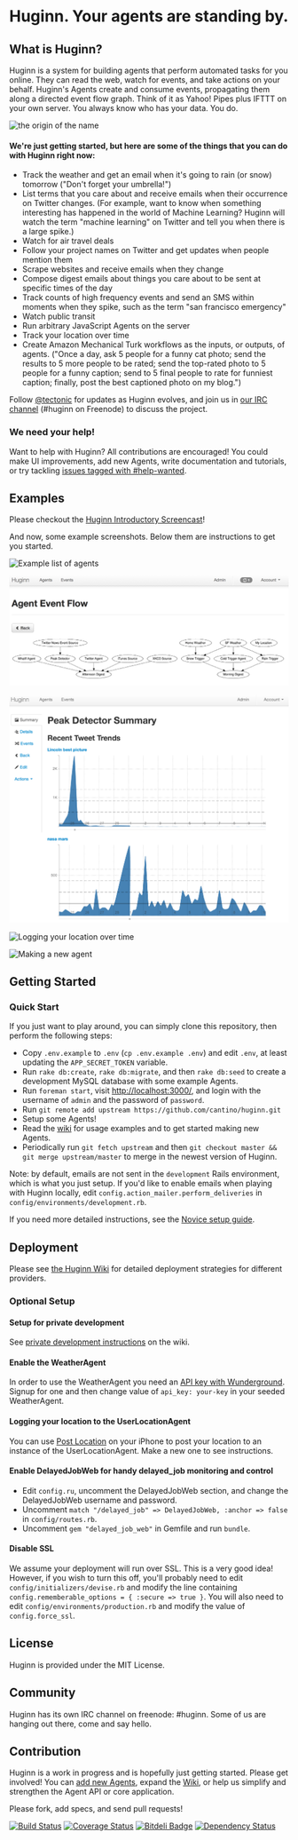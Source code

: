 # Huginn.  Your agents are standing by.

## What is Huginn?

Huginn is a system for building agents that perform automated tasks for you online.  They can read the web, watch for events, and take actions on your behalf.  Huginn's Agents create and consume events, propagating them along a directed event flow graph.  Think of it as Yahoo! Pipes plus IFTTT on your own server.  You always know who has your data.  You do.

![the origin of the name](doc/imgs/the-name.png)

#### We're just getting started, but here are some of the things that you can do with Huginn right now:

* Track the weather and get an email when it's going to rain (or snow) tomorrow ("Don't forget your umbrella!")
* List terms that you care about and receive emails when their occurrence on Twitter changes.  (For example, want to know when something interesting has happened in the world of Machine Learning?  Huginn will watch the term "machine learning" on Twitter and tell you when there is a large spike.)
* Watch for air travel deals
* Follow your project names on Twitter and get updates when people mention them
* Scrape websites and receive emails when they change
* Compose digest emails about things you care about to be sent at specific times of the day
* Track counts of high frequency events and send an SMS within moments when they spike, such as the term "san francisco emergency"
* Watch public transit
* Run arbitrary JavaScript Agents on the server
* Track your location over time
* Create Amazon Mechanical Turk workflows as the inputs, or outputs, of agents.  ("Once a day, ask 5 people for a funny cat photo; send the results to 5 more people to be rated; send the top-rated photo to 5 people for a funny caption; send to 5 final people to rate for funniest caption; finally, post the best captioned photo on my blog.")

Follow [@tectonic](https://twitter.com/tectonic) for updates as Huginn evolves, and join us in [our IRC channel](https://kiwiirc.com/client/irc.freenode.net/?nick=huginn-user|?#huginn) (\#huginn on Freenode) to discuss the project.

### We need your help!

Want to help with Huginn?  All contributions are encouraged!  You could make UI improvements, add new Agents, write documentation and tutorials, or try tackling [issues tagged with #help-wanted](https://github.com/cantino/huginn/issues?direction=desc&labels=help-wanted&page=1&sort=created&state=open).

## Examples

Please checkout the [Huginn Introductory Screencast](http://vimeo.com/61976251)!

And now, some example screenshots.  Below them are instructions to get you started.

![Example list of agents](doc/imgs/your-agents.png)

![Event flow diagram](doc/imgs/diagram.png)

![Detecting peaks in Twitter](doc/imgs/peaks.png)

![Logging your location over time](doc/imgs/my-locations.png)

![Making a new agent](doc/imgs/new-agent.png)

## Getting Started

### Quick Start

If you just want to play around, you can simply clone this repository, then perform the following steps:

* Copy `.env.example` to `.env` (`cp .env.example .env`) and edit `.env`, at least updating the `APP_SECRET_TOKEN` variable.
* Run `rake db:create`, `rake db:migrate`, and then `rake db:seed` to create a development MySQL database with some example Agents.
* Run `foreman start`, visit [http://localhost:3000/][localhost], and login with the username of `admin` and the password of `password`.
* Run `git remote add upstream https://github.com/cantino/huginn.git`
* Setup some Agents!
* Read the [wiki][wiki] for usage examples and to get started making new Agents.
* Periodically run `git fetch upstream` and then `git checkout master && git merge upstream/master` to merge in the newest version of Huginn.

Note: by default, emails are not sent in the `development` Rails environment, which is what you just setup.  If you'd like to enable emails when playing with Huginn locally, edit `config.action_mailer.perform_deliveries` in `config/environments/development.rb`.

If you need more detailed instructions, see the [Novice setup guide][novice-setup-guide].

[localhost]: http://localhost:3000/
[wiki]: https://github.com/cantino/huginn/wiki
[novice-setup-guide]: https://github.com/cantino/huginn/wiki/Novice-setup-guide

## Deployment

Please see [the Huginn Wiki](https://github.com/cantino/huginn/wiki#deploying-huginn) for detailed deployment strategies for different providers.

### Optional Setup

#### Setup for private development

See [private development instructions](https://github.com/cantino/huginn/wiki/Private-development-instructions) on the wiki.

#### Enable the WeatherAgent

In order to use the WeatherAgent you need an [API key with Wunderground](http://www.wunderground.com/weather/api/). Signup for one and then change value of `api_key: your-key` in your seeded WeatherAgent.

#### Logging your location to the UserLocationAgent

You can use [Post Location](https://github.com/cantino/post_location) on your iPhone to post your location to an instance of the UserLocationAgent.  Make a new one to see instructions.

#### Enable DelayedJobWeb for handy delayed\_job monitoring and control

* Edit `config.ru`, uncomment the DelayedJobWeb section, and change the DelayedJobWeb username and password.
* Uncomment `match "/delayed_job" => DelayedJobWeb, :anchor => false` in `config/routes.rb`.
* Uncomment `gem "delayed_job_web"` in Gemfile and run `bundle`.

#### Disable SSL

We assume your deployment will run over SSL. This is a very good idea! However, if you wish to turn this off, you'll probably need to edit `config/initializers/devise.rb` and modify the line containing `config.rememberable_options = { :secure => true }`.  You will also need to edit `config/environments/production.rb` and modify the value of `config.force_ssl`.

## License

Huginn is provided under the MIT License.

## Community
Huginn has its own IRC channel on freenode: #huginn.
Some of us are hanging out there, come and say hello.

## Contribution

Huginn is a work in progress and is hopefully just getting started.  Please get involved!  You can [add new Agents](https://github.com/cantino/huginn/wiki/Creating-a-new-agent), expand the [Wiki](https://github.com/cantino/huginn/wiki), or help us simplify and strengthen the Agent API or core application.

Please fork, add specs, and send pull requests!

[![Build Status](https://travis-ci.org/cantino/huginn.png)](https://travis-ci.org/cantino/huginn) [![Coverage Status](https://coveralls.io/repos/cantino/huginn/badge.png)](https://coveralls.io/r/cantino/huginn) [![Bitdeli Badge](https://d2weczhvl823v0.cloudfront.net/cantino/huginn/trend.png)](https://bitdeli.com/free "Bitdeli Badge") [![Dependency Status](https://gemnasium.com/cantino/huginn.svg)](https://gemnasium.com/cantino/huginn)

